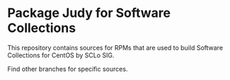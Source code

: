 # Package Judy for Software Collections

This repository contains sources for RPMs that are used
to build Software Collections for CentOS by SCLo SIG.

Find other branches for specific sources.
